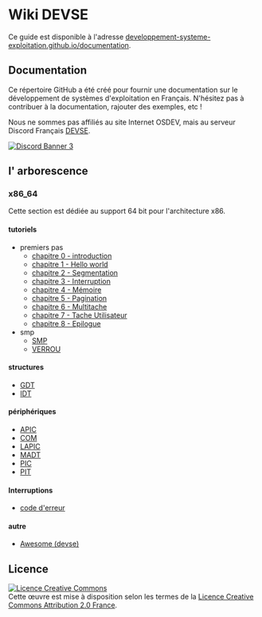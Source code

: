 # Wiki DEVSE
Ce guide est disponible à l'adresse [developpement-systeme-exploitation.github.io/documentation](https://developpement-systeme-exploitation.github.io/documentation/).


## Documentation
Ce répertoire GitHub a été créé pour fournir une documentation sur le développement de systèmes d'exploitation en Français.
N'hésitez pas à contribuer à la documentation, rajouter des exemples, etc !

Nous ne sommes pas affiliés au site Internet OSDEV, mais au serveur Discord Français [DEVSE](https://discord.gg/3XjkM6q).

<a href="https://discord.gg/3XjkM6q"><img src="https://discordapp.com/api/guilds/746454130448531546/widget.png?style=banner3" alt="Discord Banner 3"/></a>


## l' arborescence
### x86_64
Cette section est dédiée au support 64 bit pour l'architecture x86.

#### tutoriels
- premiers pas
    - [chapitre 0 - introduction](x86_64/tutoriels/premiers_pas/00-Introduction.md)
    - [chapitre 1 - Hello world](docs/x86_64/tutoriels/premiers_pas/01-01-Hello,_World!/)
    - [chapitre 2 - Segmentation](docs/x86_64/tutoriels/premiers_pas/02-Segmentation/)
    - [chapitre 3 - Interruption](docs/x86_64/tutoriels/premiers_pas/03-Interruption/)
    - [chapitre 4 - Mémoire](docs/x86_64/tutoriels/premiers_pas/04-Memoire/)
    - [chapitre 5 - Pagination](docs/x86_64/tutoriels/premiers_pas/05-Pagination/)
    - [chapitre 6 - Multitache](docs/x86_64/tutoriels/premiers_pas/06-Multitâche/)
    - [chapitre 7 - Tache Utilisateur](docs/x86_64/tutoriels/premiers_pas/07-Tâche_Utilisateur/)    
    - [chapitre 8 - Epilogue](docs/x86_64/tutoriels/premiers_pas/08-Epilogue/)
- smp
    - [SMP](docs/x86_64/tutoriels/smp/SMP/)
    - [VERROU](docs/x86_64/tutoriels/smp/VERROU/)

#### structures

- [GDT](docs/x86_64/structures/GDT/)
- [IDT](docs/x86_64/structures/IDT/)

#### périphériques
- [APIC](docs/x86_64/périphériques/APIC/)
- [COM](docs/x86_64/périphériques/COM/)
- [LAPIC](docs/x86_64/périphériques/LAPIC/)
- [MADT](docs/x86_64/périphériques/MADT/)
- [PIC](docs/x86_64/périphériques/PIC/)
- [PIT](docs/x86_64/périphériques/PIT/)
#### Interruptions
- [code d'erreur](docs/x86_64/interruption/CODE_DERREUR/)


#### autre
- [Awesome (devse)](https://github.com/developpement-systeme-exploitation/awesome)




## Licence 
<a rel="license" href="http://creativecommons.org/licenses/by/2.0/fr/"><img alt="Licence Creative Commons" style="border-width:0" src="https://i.creativecommons.org/l/by/2.0/fr/88x31.png" /></a><br>Cette œuvre est mise à disposition selon les termes de la <a rel="license" href="http://creativecommons.org/licenses/by/2.0/fr/">Licence Creative Commons Attribution 2.0 France</a>.
